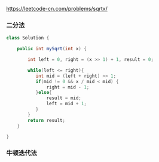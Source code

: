 
https://leetcode-cn.com/problems/sqrtx/

### 二分法
```java
class Solution {

    public int mySqrt(int x) {

        int left = 0, right = (x >> 1) + 1, result = 0;

        while(left <= right){
           int mid = (left + right) >> 1;
           if(mid != 0 && x / mid < mid) {
               right = mid - 1;
           }else{
               result = mid;
               left = mid + 1; 
           }
        }
        return result;
    }

}
```

### 牛顿迭代法
